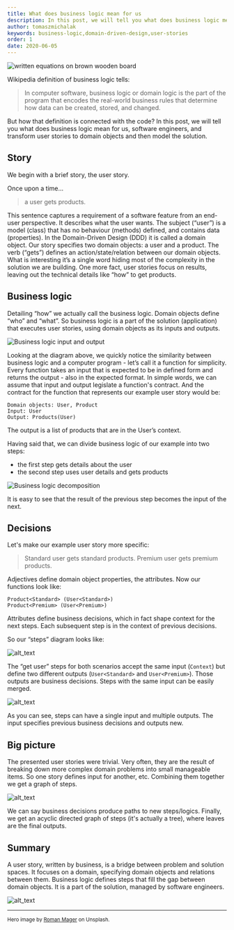 ```yaml
---
title: What does business logic mean for us
description: In this post, we will tell you what does business logic mean for us and transform user stories to domain objects and then model the solution. It starts the series discussing "Business Logic Evolution".
author: tomaszmichalak
keywords: business-logic,domain-driven-design,user-stories
order: 1
date: 2020-06-05
---
```

![written equations on brown wooden board](/img/blog/how-to-understand-business-logic/business-logic-hero-banner.jpg)

Wikipedia definition of business logic tells:
> In computer software, business logic or domain logic is the part of the program that encodes the real-world business rules that determine how data can be created, stored, and changed.

But how that definition is connected with the code?
In this post, we will tell you what does business logic mean for us, software engineers, and transform user stories to domain objects and then model the solution.

## Story
We begin with a brief story, the user story.

Once upon a time...
> a user gets products.

This sentence captures a requirement of a software feature from an end-user perspective. It describes
what the user wants. The subject (“user”) is a model (class) that has no behaviour (methods) defined,
and contains data (properties). In the Domain-Driven Design (DDD) it is called a domain object. Our
story specifies two domain objects: a user and a product.
The verb (“gets”) defines an action/state/relation between our domain objects. What is interesting
it’s a single word hiding most of the complexity in the solution we are building. One more fact,
user stories focus on results, leaving out the technical details like “how” to get products.

## Business logic
Detailing “how” we actually call the business logic. Domain objects define “who” and “what”. So business
logic is a part of the solution (application) that executes user stories, using domain objects as its
inputs and outputs.

![Business logic input and output](/img/blog/business-logic-definition/business-logic-input-output.png)

Looking at the diagram above, we quickly notice the similarity between business logic and a computer
program - let’s call it a function for simplicity. Every function takes an input that is expected to
be in defined form and returns the output - also in the expected format. In simple words, we can assume
that input and output legislate a function's contract. And the contract for the function that represents
our example user story would be:

```
Domain objects: User, Product
Input: User
Output: Products(User)
```

The output is a list of products that are in the User’s context.

Having said that, we can divide business logic of our example into two steps:
- the first step gets details about the user
- the second step uses user details and gets products

![Business logic decomposition](/img/blog/business-logic-definition/business-logic-decomposition.png)

It is easy to see that the result of the previous step becomes the input of the next.

## Decisions
Let's make our example user story more specific:

> Standard user gets standard products.
> Premium user gets premium products.

Adjectives define domain object properties, the attributes. Now our functions look like:

```
Product<Standard> (User<Standard>)
Product<Premium> (User<Premium>)
```
Attributes define business decisions, which in fact shape context for the next steps. Each
subsequent step is in the context of previous decisions.

So our “steps” diagram looks like:

![alt_text](/img/blog/business-logic-definition/business-logic-variants.png)

The “get user” steps for both scenarios accept the same input (`Context`) but define two different
outputs (`User<Standard>` and `User<Premium>`). Those outputs are business decisions. Steps with the
same input can be easily merged.

![alt_text](/img/blog/business-logic-definition/business-logic-decisions.png)

As you can see, steps can have a single input and multiple outputs. The input specifies previous business
decisions and outputs new.

## Big picture
The presented user stories were trivial. Very often, they are the result of breaking down more complex
domain problems into small manageable items. So one story defines input for another, etc. Combining
them together we get a graph of steps.

![alt_text](/img/blog/business-logic-definition/business-logic-big-picture.png)

We can say business decisions produce paths to new steps/logics. Finally, we get an acyclic directed graph
of steps (it's actually a tree), where leaves are the final outputs.

## Summary
A user story, written by business, is a bridge between problem and solution spaces. It focuses on a
domain, specifying domain objects and relations between them. Business logic defines steps that fill
the gap between domain objects. It is a part of the solution, managed by software engineers.

![alt_text](/img/blog/business-logic-definition/problem-solution-space.png)

---

<small>Hero image by [Roman Mager](https://unsplash.com/@roman_lazygeek?utm_source=unsplash&utm_medium=referral&utm_content=creditCopyText) on Unsplash.</small>